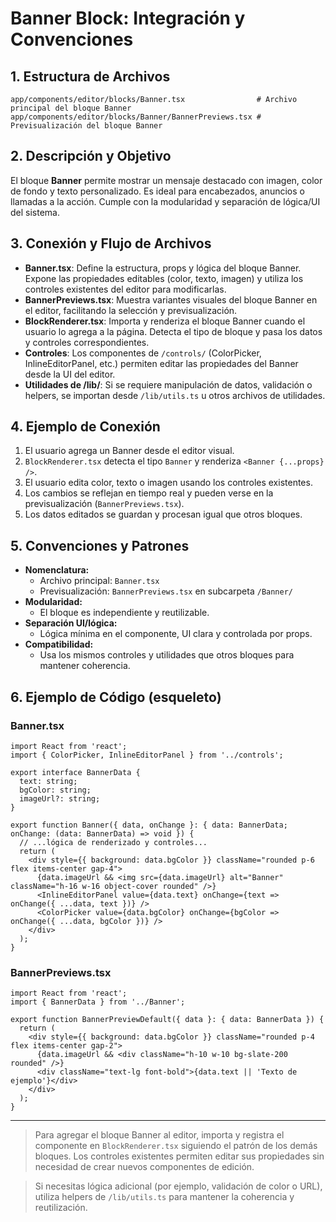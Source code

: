 # Banner Block: Integración y Convenciones

## 1. Estructura de Archivos

```
app/components/editor/blocks/Banner.tsx                # Archivo principal del bloque Banner
app/components/editor/blocks/Banner/BannerPreviews.tsx # Previsualización del bloque Banner
```

## 2. Descripción y Objetivo

El bloque **Banner** permite mostrar un mensaje destacado con imagen, color de fondo y texto personalizado. Es ideal para encabezados, anuncios o llamadas a la acción. Cumple con la modularidad y separación de lógica/UI del sistema.

## 3. Conexión y Flujo de Archivos

- **Banner.tsx**: Define la estructura, props y lógica del bloque Banner. Expone las propiedades editables (color, texto, imagen) y utiliza los controles existentes del editor para modificarlas.
- **BannerPreviews.tsx**: Muestra variantes visuales del bloque Banner en el editor, facilitando la selección y previsualización.
- **BlockRenderer.tsx**: Importa y renderiza el bloque Banner cuando el usuario lo agrega a la página. Detecta el tipo de bloque y pasa los datos y controles correspondientes.
- **Controles**: Los componentes de `/controls/` (ColorPicker, InlineEditorPanel, etc.) permiten editar las propiedades del Banner desde la UI del editor.
- **Utilidades de /lib/**: Si se requiere manipulación de datos, validación o helpers, se importan desde `/lib/utils.ts` u otros archivos de utilidades.

## 4. Ejemplo de Conexión

1. El usuario agrega un Banner desde el editor visual.
2. `BlockRenderer.tsx` detecta el tipo `Banner` y renderiza `<Banner {...props} />`.
3. El usuario edita color, texto o imagen usando los controles existentes.
4. Los cambios se reflejan en tiempo real y pueden verse en la previsualización (`BannerPreviews.tsx`).
5. Los datos editados se guardan y procesan igual que otros bloques.

## 5. Convenciones y Patrones

- **Nomenclatura:**
  - Archivo principal: `Banner.tsx`
  - Previsualización: `BannerPreviews.tsx` en subcarpeta `/Banner/`
- **Modularidad:**
  - El bloque es independiente y reutilizable.
- **Separación UI/lógica:**
  - Lógica mínima en el componente, UI clara y controlada por props.
- **Compatibilidad:**
  - Usa los mismos controles y utilidades que otros bloques para mantener coherencia.

## 6. Ejemplo de Código (esqueleto)

### Banner.tsx
```tsx
import React from 'react';
import { ColorPicker, InlineEditorPanel } from '../controls';

export interface BannerData {
  text: string;
  bgColor: string;
  imageUrl?: string;
}

export function Banner({ data, onChange }: { data: BannerData; onChange: (data: BannerData) => void }) {
  // ...lógica de renderizado y controles...
  return (
    <div style={{ background: data.bgColor }} className="rounded p-6 flex items-center gap-4">
      {data.imageUrl && <img src={data.imageUrl} alt="Banner" className="h-16 w-16 object-cover rounded" />}
      <InlineEditorPanel value={data.text} onChange={text => onChange({ ...data, text })} />
      <ColorPicker value={data.bgColor} onChange={bgColor => onChange({ ...data, bgColor })} />
    </div>
  );
}
```

### BannerPreviews.tsx
```tsx
import React from 'react';
import { BannerData } from '../Banner';

export function BannerPreviewDefault({ data }: { data: BannerData }) {
  return (
    <div style={{ background: data.bgColor }} className="rounded p-4 flex items-center gap-2">
      {data.imageUrl && <div className="h-10 w-10 bg-slate-200 rounded" />}
      <div className="text-lg font-bold">{data.text || 'Texto de ejemplo'}</div>
    </div>
  );
}
```

---

> Para agregar el bloque Banner al editor, importa y registra el componente en `BlockRenderer.tsx` siguiendo el patrón de los demás bloques. Los controles existentes permiten editar sus propiedades sin necesidad de crear nuevos componentes de edición.

> Si necesitas lógica adicional (por ejemplo, validación de color o URL), utiliza helpers de `/lib/utils.ts` para mantener la coherencia y reutilización.
